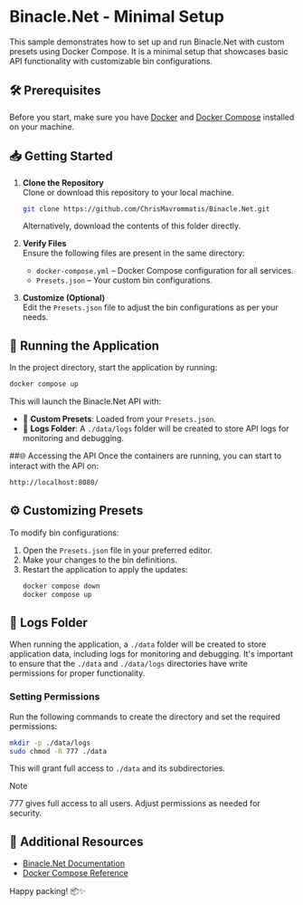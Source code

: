 # Binacle.Net - Minimal Setup
This sample demonstrates how to set up and run Binacle.Net with custom presets using Docker Compose.
It is a minimal setup that showcases basic API functionality with customizable bin configurations.

## 🛠️ Prerequisites
Before you start, make sure you have [Docker](https://www.docker.com) and [Docker Compose](https://docs.docker.com/compose/) installed on your machine.

## 📥 Getting Started

1. **Clone the Repository**<br>
   Clone or download this repository to your local machine.
   ```bash
   git clone https://github.com/ChrisMavrommatis/Binacle.Net.git
   ```
   Alternatively, download the contents of this folder directly.

2. **Verify Files**<br>
   Ensure the following files are present in the same directory:
   - `docker-compose.yml` – Docker Compose configuration for all services.
   - `Presets.json` – Your custom bin configurations.

3. **Customize (Optional)**<br>
   Edit the `Presets.json` file to adjust the bin configurations as per your needs.

## 🚀 Running the Application
In the project directory, start the application by running:
```bash
docker compose up
```
This will launch the Binacle.Net API with:
- 📖 **Custom Presets**: Loaded from your `Presets.json`.
- 📂 **Logs Folder**: A `./data/logs` folder will be created to store API logs for monitoring and debugging.

##🌐 Accessing the API
Once the containers are running, you can start to interact with the API on:
```bash
http://localhost:8080/
```

## ⚙️ Customizing Presets
To modify bin configurations:
1. Open the `Presets.json` file in your preferred editor.
2. Make your changes to the bin definitions.
3. Restart the application to apply the updates:<br>
    ```bash
    docker compose down
    docker compose up
    ```

## 📂 Logs Folder
When running the application, a `./data` folder will be created to store application data, including logs for monitoring and debugging. 
It's important to ensure that the `./data` and `./data/logs` directories have write permissions for proper functionality.

### Setting Permissions
Run the following commands to create the directory and set the required permissions:

```bash
mkdir -p ./data/logs
sudo chmod -R 777 ./data
```
This will grant full access to `./data` and its subdirectories.

> [!Note]
> 777 gives full access to all users. Adjust permissions as needed for security.

## 📄 Additional Resources
- [Binacle.Net Documentation](https://docs.binacle.net/)
- [Docker Compose Reference](https://docs.docker.com/compose/)

Happy packing! 📦✨
